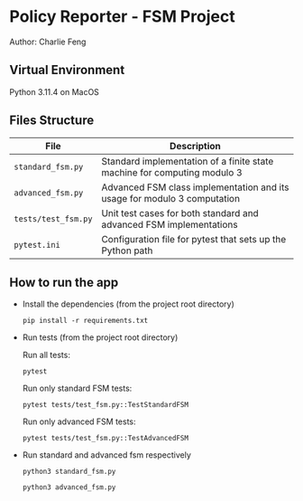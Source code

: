 # Policy Reporter - FSM Project

Author: Charlie Feng

## Virtual Environment

Python 3.11.4 on MacOS

## Files Structure

| File                | Description                                                              |
| ------------------- | ------------------------------------------------------------------------ |
| `standard_fsm.py`   | Standard implementation of a finite state machine for computing modulo 3 |
| `advanced_fsm.py`   | Advanced FSM class implementation and its usage for modulo 3 computation |
| `tests/test_fsm.py` | Unit test cases for both standard and advanced FSM implementations       |
| `pytest.ini`        | Configuration file for pytest that sets up the Python path               |

## How to run the app

- Install the dependencies (from the project root directory)

  ```
  pip install -r requirements.txt
  ```

- Run tests (from the project root directory)

  Run all tests:

  ```
  pytest
  ```

  Run only standard FSM tests:

  ```
  pytest tests/test_fsm.py::TestStandardFSM
  ```

  Run only advanced FSM tests:

  ```
  pytest tests/test_fsm.py::TestAdvancedFSM
  ```

- Run standard and advanced fsm respectively

  ```
  python3 standard_fsm.py
  ```

  ```
  python3 advanced_fsm.py
  ```

